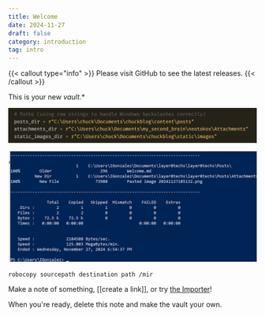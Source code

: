 ```yaml
---
title: Welcome
date: 2024-11-27
draft: false
category: introduction
tag: intro
---
```


{{< callout type="info" >}}
  Please visit GitHub to see the latest releases.
{{< /callout >}}

This is your new *vault*.*

![](Pasted_image_20241127185132.png)

![](Pasted_image_20241127190728.png)


```markup
robocopy sourcepath destination path /mir
```
Make a note of something, [[create a link]], or try [the Importer](https://help.obsidian.md/Plugins/Importer)!

When you're ready, delete this note and make the vault your own.